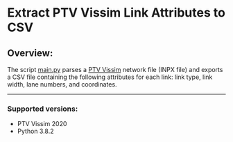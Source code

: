 # Extract PTV Vissim Link Attributes to CSV

## Overview:
The script [main.py](../master/main.py) parses a [PTV Vissim](https://www.ptvgroup.com/en/solutions/products/ptv-vissim/) network file (INPX file) and exports a CSV file containing the following attributes for each link: link type, link width, lane numbers, and coordinates.

------
### Supported versions:
* PTV Vissim 2020
* Python 3.8.2
